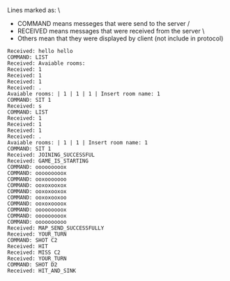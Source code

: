 Lines marked as: \
- COMMAND means messeges that were send to the server /
- RECEIVED means messages that were received from the server \
- Others mean that they were displayed by client (not include in protocol)

```
Received: hello hello
COMMAND: LIST
Received: Avaiable rooms:
Received: 1
Received: 1
Received: 1
Received: .
Avaiable rooms: | 1 | 1 | 1 | Insert room name: 1
COMMAND: SIT 1
Received: s
COMMAND: LIST
Received: 1
Received: 1
Received: 1
Received: .
Avaiable rooms: | 1 | 1 | Insert room name: 1
COMMAND: SIT 1
Received: JOINING_SUCCESSFUL
Received: GAME_IS_STARTING
COMMAND: ooooooooox
COMMAND: ooooooooox
COMMAND: ooxooooooo
COMMAND: ooxoxooxox
COMMAND: ooxoxooxox
COMMAND: ooxoxooxoo
COMMAND: ooxoxoooox
COMMAND: ooooooooox
COMMAND: ooooooooox
COMMAND: oooooooooo
Received: MAP_SEND_SUCCESSFULLY
Received: YOUR_TURN
COMMAND: SHOT C2
Received: HIT
Received: MISS C2
Received: YOUR_TURN
COMMAND: SHOT D2
Received: HIT_AND_SINK
```

